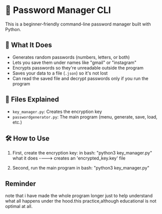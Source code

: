 # 🔐 Password Manager CLI

This is a beginner-friendly command-line password manager built with Python.

## 🚀 What It Does

- Generates random passwords (numbers, letters, or both)
- Lets you save them under names like "gmail" or "instagram"
- Encrypts passwords so they're unreadable outside the program
- Saves your data to a file (`.json`) so it's not lost
- Can read the saved file and decrypt passwords only if you run the program

## 📁 Files Explained

- `key_manager.py`: Creates the encryption key
- `passwordgenerator.py`: The main program (menu, generate, save, load, etc.)

## 🛠️ How to Use

1. First, create the encryption key:
   in bash: "python3 key_manager.py" 
   what it does ----> creates an 'encrypted_key.key' file 

2. Second, run the main program
   in bash: "python3 key_manager.py"

## Reminder
note that i have made the whole program longer just to help understand what all happens under the hood.this practice,although educational is not optimal at all.
